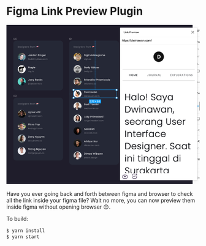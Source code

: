 # Figma Link Preview Plugin

![screenshot](screenshot.png)

Have you ever going back and forth between figma and browser to check all the link inside your figma file? Wait no more, you can now preview them inside figma without opening browser 😊.

To build:

    $ yarn install
    $ yarn start
